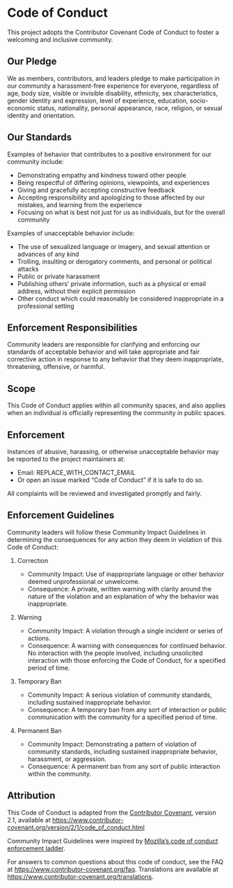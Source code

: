 # Code of Conduct

This project adopts the Contributor Covenant Code of Conduct to foster a welcoming and inclusive community.

## Our Pledge

We as members, contributors, and leaders pledge to make participation in our
community a harassment-free experience for everyone, regardless of age, body
size, visible or invisible disability, ethnicity, sex characteristics, gender
identity and expression, level of experience, education, socio-economic status,
nationality, personal appearance, race, religion, or sexual identity
and orientation.

## Our Standards

Examples of behavior that contributes to a positive environment for our
community include:

- Demonstrating empathy and kindness toward other people
- Being respectful of differing opinions, viewpoints, and experiences
- Giving and gracefully accepting constructive feedback
- Accepting responsibility and apologizing to those affected by our mistakes,
  and learning from the experience
- Focusing on what is best not just for us as individuals, but for the
  overall community

Examples of unacceptable behavior include:

- The use of sexualized language or imagery, and sexual attention or
  advances of any kind
- Trolling, insulting or derogatory comments, and personal or political attacks
- Public or private harassment
- Publishing others’ private information, such as a physical or email
  address, without their explicit permission
- Other conduct which could reasonably be considered inappropriate in a
  professional setting

## Enforcement Responsibilities

Community leaders are responsible for clarifying and enforcing our standards of
acceptable behavior and will take appropriate and fair corrective action in
response to any behavior that they deem inappropriate, threatening, offensive,
or harmful.

## Scope

This Code of Conduct applies within all community spaces, and also applies when
an individual is officially representing the community in public spaces.

## Enforcement

Instances of abusive, harassing, or otherwise unacceptable behavior may be
reported to the project maintainers at:

- Email: REPLACE_WITH_CONTACT_EMAIL
- Or open an issue marked “Code of Conduct” if it is safe to do so.

All complaints will be reviewed and investigated promptly and fairly.

## Enforcement Guidelines

Community leaders will follow these Community Impact Guidelines in determining
the consequences for any action they deem in violation of this Code of Conduct:

1. Correction

   - Community Impact: Use of inappropriate language or other behavior deemed
     unprofessional or unwelcome.
   - Consequence: A private, written warning with clarity around the nature of
     the violation and an explanation of why the behavior was inappropriate.

2. Warning

   - Community Impact: A violation through a single incident or series of
     actions.
   - Consequence: A warning with consequences for continued behavior. No
     interaction with the people involved, including unsolicited interaction
     with those enforcing the Code of Conduct, for a specified period of time.

3. Temporary Ban

   - Community Impact: A serious violation of community standards, including
     sustained inappropriate behavior.
   - Consequence: A temporary ban from any sort of interaction or public
     communication with the community for a specified period of time.

4. Permanent Ban
   - Community Impact: Demonstrating a pattern of violation of community
     standards, including sustained inappropriate behavior, harassment, or
     aggression.
   - Consequence: A permanent ban from any sort of public interaction within
     the community.

## Attribution

This Code of Conduct is adapted from the [Contributor Covenant][homepage],
version 2.1, available at
https://www.contributor-covenant.org/version/2/1/code_of_conduct.html

Community Impact Guidelines were inspired by [Mozilla’s code of conduct
enforcement ladder](https://github.com/mozilla/diversity).

For answers to common questions about this code of conduct, see the FAQ at
https://www.contributor-covenant.org/faq. Translations are available at
https://www.contributor-covenant.org/translations.

[homepage]: https://www.contributor-covenant.org
